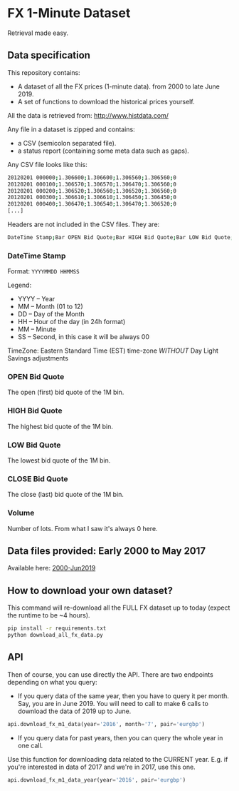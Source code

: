 # FX 1-Minute Dataset

Retrieval made easy.

## Data specification

This repository contains:
- A dataset of all the FX prices (1-minute data). from 2000 to late June 2019.
- A set of functions to download the historical prices yourself.

All the data is retrieved from: http://www.histdata.com/

Any file in a dataset is zipped and contains: 
- a CSV (semicolon separated file).
- a status report (containing some meta data such as gaps).

Any CSV file looks like this:

```bash
20120201 000000;1.306600;1.306600;1.306560;1.306560;0
20120201 000100;1.306570;1.306570;1.306470;1.306560;0
20120201 000200;1.306520;1.306560;1.306520;1.306560;0
20120201 000300;1.306610;1.306610;1.306450;1.306450;0
20120201 000400;1.306470;1.306540;1.306470;1.306520;0
[...]
```

Headers are not included in the CSV files. They are:

```bash
DateTime Stamp;Bar OPEN Bid Quote;Bar HIGH Bid Quote;Bar LOW Bid Quote;Bar CLOSE Bid Quote;Volume
```

### DateTime Stamp

Format:
`YYYYMMDD HHMMSS`

Legend:
- YYYY – Year
- MM – Month (01 to 12)
- DD – Day of the Month
- HH – Hour of the day (in 24h format)
- MM – Minute
- SS – Second, in this case it will be always 00

TimeZone: Eastern Standard Time (EST) time-zone *WITHOUT* Day Light Savings adjustments

### OPEN Bid Quote

The open (first) bid quote of the 1M bin.

### HIGH Bid Quote

The highest bid quote of the 1M bin.


### LOW Bid Quote

The lowest bid quote of the 1M bin.

### CLOSE Bid Quote

The close (last) bid quote of the 1M bin.

### Volume

Number of lots. From what I saw it's always 0 here.

## Data files provided: Early 2000 to May 2017

Available here: [2000-Jun2019](2000-Jun2019)

## How to download your own dataset?

This command will re-download all the FULL FX dataset up to today (expect the runtime to be ~4 hours).

```bash
pip install -r requirements.txt
python download_all_fx_data.py
```

## API

Then of course, you can use directly the API. There are two endpoints depending on what you query:
- If you query data of the same year, then you have to query it per month. Say, you are in June 2019. You will need to call to make 6 calls to download the data of 2019 up to June.

```python
api.download_fx_m1_data(year='2016', month='7', pair='eurgbp')
```

- If you query data for past years, then you can query the whole year in one call.

Use this function for downloading data related to the CURRENT year. E.g. if you're interested in data of 2017 and we're in 2017, use this one.

```python
api.download_fx_m1_data_year(year='2016', pair='eurgbp')
```

